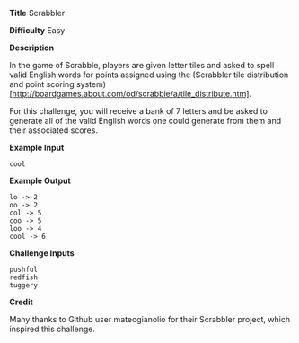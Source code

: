 **Title** Scrabbler

**Difficulty** Easy

**Description**

In the game of Scrabble, players are given letter tiles and asked to spell valid English words for points assigned using the (Scrabbler tile distribution and point scoring system)[http://boardgames.about.com/od/scrabble/a/tile_distribute.htm]. 

For this challenge, you will receive a bank of 7 letters and be asked to generate all of the valid English words one could generate from them and their associated scores. 

**Example Input**

	cool

**Example Output**

	lo -> 2
	oo -> 2
	col -> 5
	coo -> 5
	loo -> 4
	cool -> 6

**Challenge Inputs**

	pushful
	redfish
	tuggery

**Credit**

Many thanks to Github user mateogianolio for their Scrabbler project, which inspired this challenge. 
